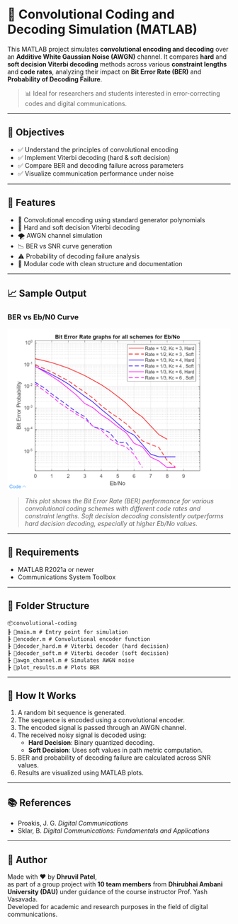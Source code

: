 # 🔗 Convolutional Coding and Decoding Simulation (MATLAB)

This MATLAB project simulates **convolutional encoding and decoding** over an **Additive White Gaussian Noise (AWGN)** channel. It compares **hard** and **soft decision Viterbi decoding** methods across various **constraint lengths** and **code rates**, analyzing their impact on **Bit Error Rate (BER)** and **Probability of Decoding Failure**.

> 📊 Ideal for researchers and students interested in error-correcting codes and digital communications.

---

## 🎯 Objectives

- ✅ Understand the principles of convolutional encoding
- ✅ Implement Viterbi decoding (hard & soft decision)
- ✅ Compare BER and decoding failure across parameters
- ✅ Visualize communication performance under noise

---

## 📌 Features

- 🚀 Convolutional encoding using standard generator polynomials  
- 🧠 Hard and soft decision Viterbi decoding  
- 🌪️ AWGN channel simulation  
- 📉 BER vs SNR curve generation  
- ⚠️ Probability of decoding failure analysis  
- 📂 Modular code with clean structure and documentation

---

## 📈 Sample Output

### BER vs Eb/N0 Curve

![BER Plot](https://github.com/dhruvilpatel217/Convolutional_Codes/blob/533040c7a2a508f01924c5b4759507087e6fd153/BER_output.png)

> *This plot shows the Bit Error Rate (BER) performance for various convolutional coding schemes with different code rates and constraint lengths. Soft decision decoding consistently outperforms hard decision decoding, especially at higher Eb/No values.*

---

## 🧰 Requirements

- MATLAB R2021a or newer
- Communications System Toolbox

---

## 📁 Folder Structure

```
📦convolutional-coding
┣ 📜main.m # Entry point for simulation
┣ 📜encoder.m # Convolutional encoder function
┣ 📜decoder_hard.m # Viterbi decoder (hard decision)
┣ 📜decoder_soft.m # Viterbi decoder (soft decision)
┣ 📜awgn_channel.m # Simulates AWGN noise
┣ 📜plot_results.m # Plots BER 
```
---

## 🧪 How It Works

1. A random bit sequence is generated.
2. The sequence is encoded using a convolutional encoder.
3. The encoded signal is passed through an AWGN channel.
4. The received noisy signal is decoded using:
   - **Hard Decision**: Binary quantized decoding.
   - **Soft Decision**: Uses soft values in path metric computation.
5. BER and probability of decoding failure are calculated across SNR values.
6. Results are visualized using MATLAB plots.

---

## 📚 References

- Proakis, J. G. *Digital Communications*  
- Sklar, B. *Digital Communications: Fundamentals and Applications*  

---

## 👤 Author

Made with ❤️ by **Dhruvil Patel**,  
as part of a group project with **10 team members** from **Dhirubhai Ambani University (DAU)** under guidance of the course instructor Prof. Yash Vasavada.  
Developed for academic and research purposes in the field of digital communications.
